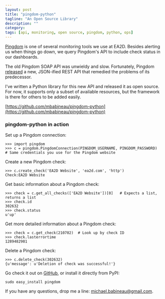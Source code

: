 ```yaml
---
layout: post
title: "pingdom-python"
tagline: "An Open Source Library"
description: ""
category: 
tags: [api, monitoring, open source, pingdom, python, ops]
---
```


[Pingdom](http://pingdom.com) is one of several monitoring tools we use at EA2D.  Besides alerting us when things go down, we query Pingdom's API to include check status in our dashboards.

The old Pingdom SOAP API was unwieldy and slow.  Fortunately, Pingdom [released](http://royal.pingdom.com/2011/03/22/new-pingdom-api-enters-public-beta/) a new, JSON-ified REST API that remedied the problems of its predecessor.

I've written a Python library for this new API and released it as open source.  For now, it supports only a subset of available resources, but the framework is there for others to be added easily.

[https://github.com/mbabineau/pingdom-python](https://github.com/mbabineau/pingdom-python)

### pingdom-python in action

Set up a Pingdom connection:

    >>> import pingdom
    >>> c = pingdom.PingdomConnection(PINGDOM_USERNAME, PINGDOM_PASSWORD)  # Same credentials you use for the Pingdom website

Create a new Pingdom check:

    >>> c.create_check('EA2D Website', 'ea2d.com', 'http')
    Check:EA2D Website
    
Get basic information about a Pingdom check:

    >>> check = c.get_all_checks(['EA2D Website'])[0]   # Expects a list, returns a list
    >>> check.id
    302632
    >>> check.status
    u'up'

Get more detailed information about a Pingdom check:

    >>> check = c.get_check(210702)  # Look up by check ID
    >>> check.lasterrortime
    1289482981

Delete a Pingdom check:

    >>> c.delete_check(302632)
    {u'message': u'Deletion of check was successful!'}

Go check it out on [GitHub](https://github.com/mbabineau/pingdom-python), or install it directly from PyPI:

    sudo easy_install pingdom

If you have any questions, drop me a line: [michael.babineau@gmail.com](mailto:michael.babineau@gmail.com).